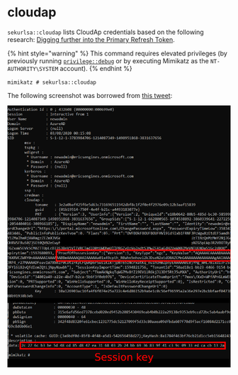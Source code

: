 # cloudap

`sekurlsa::cloudap` lists CloudAp credentials based on the following research: [Digging further into the Primary Refresh Token](https://dirkjanm.io/digging-further-into-the-primary-refresh-token/).

{% hint style="warning" %}
This command requires elevated privileges (by previously running [`privilege::debug`](../privilege/debug.md) or by executing Mimikatz as the `NT-AUTHORITY\SYSTEM` account).
{% endhint %}

```
mimikatz # sekurlsa::cloudap
```

The following screenshot was borrowed from [this tweet](https://twitter.com/\_dirkjan/status/1290397176561119233):

![Azure session key dump](<../../../.gitbook/assets/2 (2).png>)
